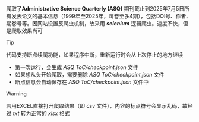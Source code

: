 爬取了**Administrative Science Quarterly (ASQ)** 期刊截止到2025年7月5日所有发表论文的基本信息（1999年至2025年，每卷至多4期），包括DOI号、作者、期卷号等。因网站设置反爬虫机制，故采用 ***selenium*** 逻辑爬虫。速度不快，但是爬取效果尚可
> [!TIP]
> 代码支持断点续爬功能，如果程序中断，重新运行时会从上次停止的地方继续
> + 第一次运行，会生成 *ASQ ToC/checkpoint.json* 文件
> + 如果想从头开始爬取，需要删除 *ASQ ToC/checkpoint.json* 文件
> + 断点信息会自动保存在 *ASQ ToC/checkpoint.json* 文件中

> [!WARNING]
> 若用EXCEL直接打开爬取结果（即 *csv* 文件），内容的标点符号会显示乱码，故经过 *txt* 转为正常的 *xlsx* 格式
